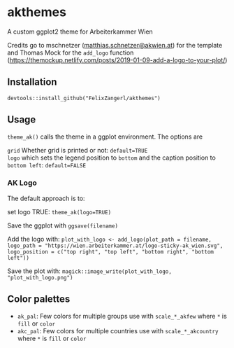 # akthemes

A custom ggplot2 theme for Arbeiterkammer Wien

Credits go to mschnetzer (matthias.schnetzer@akwien.at) for the template and Thomas Mock for the `add_logo` function (https://themockup.netlify.com/posts/2019-01-09-add-a-logo-to-your-plot/) 

## Installation

`devtools::install_github("FelixZangerl/akthemes")`

## Usage

`theme_ak()` calls the theme in a ggplot environment. The options are

`grid`  Whether grid is printed or not: `default=TRUE`  
`logo` which sets the legend position to `bottom` and the caption position to `bottom left`: `default=FALSE`


### AK Logo

The default approach is to:

set logo TRUE: `theme_ak(logo=TRUE)`

Save the ggplot with `ggsave(filename)`

Add the logo with: `plot_with_logo <- add_logo(plot_path = filename, logo_path = "https://wien.arbeiterkammer.at/logo-sticky-ak_wien.svg", logo_position = c("top right", "top left", "bottom right", "bottom left"))`

Save the plot with: `magick::image_write(plot_with_logo, "plot_with_logo.png")`


## Color palettes

* `ak_pal`: Few colors for multiple groups
use with `scale_*_akfew` where `*` is `fill` or `color`
* `akc_pal`: Few colors for multiple countries
use with `scale_*_akcountry` where `*` is `fill` or `color`


